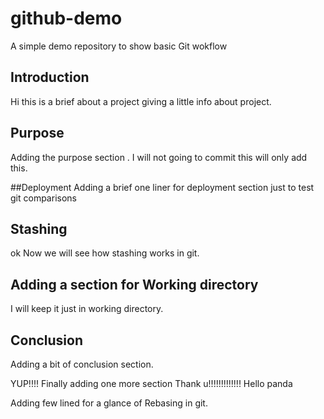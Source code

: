 # github-demo
A simple demo repository to show basic Git wokflow


## Introduction
Hi this is a brief about a project giving a little info about project.

## Purpose
Adding the purpose section . I will not going to commit this will only add this.

##Deployment
Adding a brief one liner for deployment section
just to test git comparisons


## Stashing
ok Now we will see how stashing works in git.


## Adding a section for Working directory
I will keep it just in working directory.


## Conclusion

Adding a bit of conclusion section.

YUP!!!! Finally adding one more section Thank u!!!!!!!!!!!!!
Hello panda


Adding few lined for a glance of Rebasing in git.